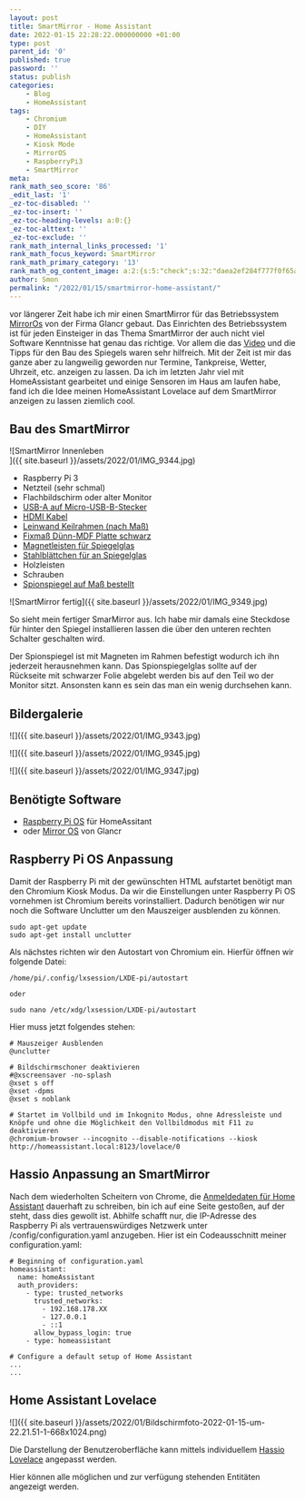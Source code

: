 ```yaml
--- 
layout: post 
title: SmartMirror - Home Assistant 
date: 2022-01-15 22:28:22.000000000 +01:00 
type: post 
parent_id: '0' 
published: true 
password: '' 
status: publish 
categories: 
    - Blog 
    - HomeAssistant 
tags: 
    - Chromium 
    - DIY 
    - HomeAssistant 
    - Kiosk Mode 
    - MirrorOS 
    - RaspberryPi3 
    - SmartMirror 
meta: 
rank_math_seo_score: '86' 
_edit_last: '1' 
_ez-toc-disabled: '' 
_ez-toc-insert: '' 
_ez-toc-heading-levels: a:0:{} 
_ez-toc-alttext: '' 
_ez-toc-exclude: '' 
rank_math_internal_links_processed: '1' 
rank_math_focus_keyword: SmartMirror 
rank_math_primary_category: '13' 
rank_math_og_content_image: a:2:{s:5:"check";s:32:"daea2ef284f777f0f65a3525d1d68d10";s:6:"images";a:1:{i:0;i:826;}} 
author: Smon
permalink: "/2022/01/15/smartmirror-home-assistant/" 
---
```


vor längerer Zeit habe ich mir einen SmartMirror für das Betriebssystem [MirrorOs](https://glancr.de/mirr-os/) von der Firma Glancr gebaut. Das Einrichten des Betriebssystem ist für jeden Einsteiger in das Thema SmartMirror der auch nicht viel Software Kenntnisse hat genau das richtige. Vor allem die das [Video](https://glancr.de/smart-mirror-selbst-bauen/) und die Tipps für den Bau des Spiegels waren sehr hilfreich. Mit der Zeit ist mir das ganze aber zu langweilig geworden nur Termine, Tankpreise, Wetter, Uhrzeit, etc. anzeigen zu lassen. Da ich im letzten Jahr viel mit HomeAssistant gearbeitet und einige Sensoren im Haus am laufen habe, fand ich die Idee meinen HomeAssistant Lovelace auf dem SmartMirror anzeigen zu lassen ziemlich cool.

**Bau des SmartMirro**r
-----------------------

![SmartMirror Innenleben<br />
]({{ site.baseurl }}/assets/2022/01/IMG_9344.jpg)

*   Raspberry Pi 3
*   Netzteil (sehr schmal)
*   Flachbildschirm oder alter Monitor
*   [USB-A auf Micro-USB-B-Stecker](https://www.amazon.de/AmazonBasics-7T9MV4-Verbindungskabel-Stecker-Micro-USB-B-Stecker/dp/B0711PVX6Z/ref=sr_1_2?__mk_de_DE=ÅMÅŽÕÑ&crid=1I7P3E4HGIDSJ&keywords=usb%2Busb%2Bmicro&qid=1642277670&sprefix=usb%2Busb%2Bmicro%2Caps%2C75&sr=8-2&th=1)
*   [HDMI Kabel](https://www.amazon.de/AmazonBasics-PBH-48914-Hochgeschwindigkeits-HDMI-Kabel-Ethernet-4K-Videowiedergabe-schwarz/dp/B01D5H93FW/ref=sr_1_1_sspa?keywords=hdmi+kabel&qid=1642277637&sr=8-1-spons&psc=1&spLa=ZW5jcnlwdGVkUXVhbGlmaWVyPUExTzhJQkJRMzVVS1JKJmVuY3J5cHRlZElkPUEwOTczNTUyM0hLUVgwMjBUSkRXRyZlbmNyeXB0ZWRBZElkPUEwMTY5Mjg0M0ZSUjZOTjA5RTNMMSZ3aWRnZXROYW1lPXNwX2F0ZiZhY3Rpb249Y2xpY2tSZWRpcmVjdCZkb05vdExvZ0NsaWNrPXRydWU=)
*   [Leinwand Keilrahmen (nach Maß)](https://framago.de/leinwandrahmen)
*   [Fixmaß Dünn-MDF Platte schwarz](https://www.hornbach.de/shop/Fixmass-Duenn-MDF-Platte-einseitig-schwarz-1200x600x3-mm/6617871/artikel.html)
*   [Magnetleisten für Spiegelglas](https://www.amazon.de/dp/B08F54YGC9/ref=redir_mobile_desktop?_encoding=UTF8&aaxitk=c1e42be31b2b30dbfcfb223bf5c115ce&hsa_cr_id=2697979200102&pd_rd_plhdr=t&pd_rd_r=b4e9ae5a-4af5-4c15-aa32-3e195d64c9cc&pd_rd_w=mRG3x&pd_rd_wg=gOclq&ref_=sbx_be_s_sparkle_mcd_asin_2_img)
*   [Stahlblättchen für an Spiegelglas](https://www.amazon.de/Halterungsset-Klebe-Magnete-Stahl-Plättchen-Klebestücke-Fernbedienungen/dp/B08P53RWZD/ref=sr_1_8?__mk_de_DE=ÅMÅŽÕÑ&crid=2446RYQHNM9QZ&keywords=stahlplättchen&qid=1642277530&s=diy&sprefix=stahlblättchen%2Cdiy%2C71&sr=1-8)
*   Holzleisten
*   Schrauben
*   [Spionspiegel auf Maß bestellt](https://www.glas-star.de/collections/mirropane-chrome-spy)

![SmartMirror fertig]({{ site.baseurl }}/assets/2022/01/IMG_9349.jpg)

So sieht mein fertiger SmarMirror aus. Ich habe mir damals eine Steckdose für hinter den Spiegel installieren lassen die über den unteren rechten Schalter geschalten wird.

Der Spionspiegel ist mit Magneten im Rahmen befestigt wodurch ich ihn jederzeit herausnehmen kann. Das Spionspiegelglas sollte auf der Rückseite mit schwarzer Folie abgelebt werden bis auf den Teil wo der Monitor sitzt. Ansonsten kann es sein das man ein wenig durchsehen kann.

**Bildergalerie**
-----------------

![]({{ site.baseurl }}/assets/2022/01/IMG_9343.jpg)

![]({{ site.baseurl }}/assets/2022/01/IMG_9345.jpg)

![]({{ site.baseurl }}/assets/2022/01/IMG_9347.jpg)

**Benötigte Software**
----------------------

*   [Raspberry Pi OS](https://www.raspberrypi.com/software/) für HomeAssitant
*   oder [Mirror OS](http://glancr.de/mirr-os/) von Glancr

**Raspberry Pi OS Anpassung**
-----------------------------

Damit der Raspberry Pi mit der gewünschten HTML aufstartet benötigt man den Chromium Kiosk Modus. Da wir die Einstellungen unter Raspberry Pi OS vornehmen ist Chromium bereits vorinstalliert. Dadurch benötigen wir nur noch die Software Unclutter um den Mauszeiger ausblenden zu können.

    sudo apt-get update 
    sudo apt-get install unclutter

Als nächstes richten wir den Autostart von Chromium ein. Hierfür öffnen wir folgende Datei:

    /home/pi/.config/lxsession/LXDE-pi/autostart
    
    oder
    
    sudo nano /etc/xdg/lxsession/LXDE-pi/autostart

Hier muss jetzt folgendes stehen:

    # Mauszeiger Ausblenden
    @unclutter
    
    # Bildschirmschoner deaktivieren
    #@xscreensaver -no-splash  
    @xset s off
    @xset -dpms
    @xset s noblank
    
    # Startet im Vollbild und im Inkognito Modus, ohne Adressleiste und Knöpfe und ohne die Möglichkeit den Vollbildmodus mit F11 zu deaktivieren 
    @chromium-browser --incognito --disable-notifications --kiosk http://homeassistant.local:8123/lovelace/0
    

**Hassio Anpassung an SmartMirror**
-----------------------------------

Nach dem wiederholten Scheitern von Chrome, die [Anmeldedaten für Home Assistant](http://elesie.de/2021/11/10/home-assistant-station/) dauerhaft zu schreiben, bin ich auf eine Seite gestoßen, auf der steht, dass dies gewollt ist. Abhilfe schafft nur, die IP-Adresse des Raspberry Pi als vertrauenswürdiges Netzwerk unter /config/configuration.yaml anzugeben. Hier ist ein Codeausschnitt meiner configuration.yaml:

    # Beginning of configuration.yaml
    homeassistant:
      name: homeAssistant
      auth_providers:
        - type: trusted_networks
          trusted_networks:
            - 192.168.178.XX
            - 127.0.0.1
            - ::1
          allow_bypass_login: true
        - type: homeassistant
    
    # Configure a default setup of Home Assistant
    ...
    ...
    

**Home Assistant Lovelace**
---------------------------

![]({{ site.baseurl }}/assets/2022/01/Bildschirmfoto-2022-01-15-um-22.21.51-1-668x1024.png)

Die Darstellung der Benutzeroberfläche kann mittels individuellem [Hassio Lovelace](https://www.home-assistant.io/lovelace/) angepasst werden.

Hier können alle möglichen und zur verfügung stehenden Entitäten angezeigt werden.